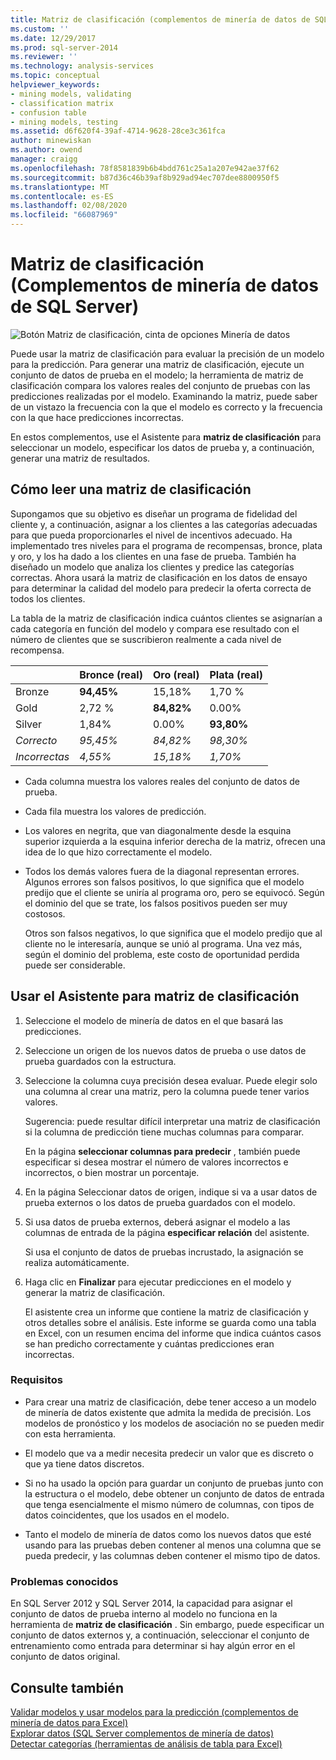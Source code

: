 ```yaml
---
title: Matriz de clasificación (complementos de minería de datos de SQL Server) | Microsoft Docs
ms.custom: ''
ms.date: 12/29/2017
ms.prod: sql-server-2014
ms.reviewer: ''
ms.technology: analysis-services
ms.topic: conceptual
helpviewer_keywords:
- mining models, validating
- classification matrix
- confusion table
- mining models, testing
ms.assetid: d6f620f4-39af-4714-9628-28ce3c361fca
author: minewiskan
ms.author: owend
manager: craigg
ms.openlocfilehash: 78f8581839b6b4bdd761c25a1a207e942ae37f62
ms.sourcegitcommit: b87d36c46b39af8b929ad94ec707dee8800950f5
ms.translationtype: MT
ms.contentlocale: es-ES
ms.lasthandoff: 02/08/2020
ms.locfileid: "66087969"
---
```

# <a name="classification-matrix-sql-server-data-mining-add-ins"></a>Matriz de clasificación (Complementos de minería de datos de SQL Server)
  ![Botón Matriz de clasificación, cinta de opciones Minería de datos](media/dmc-cmatrix.gif "Botón Matriz de clasificación, cinta de opciones Minería de datos")  
  
 Puede usar la matriz de clasificación para evaluar la precisión de un modelo para la predicción. Para generar una matriz de clasificación, ejecute un conjunto de datos de prueba en el modelo; la herramienta de matriz de clasificación compara los valores reales del conjunto de pruebas con las predicciones realizadas por el modelo. Examinando la matriz, puede saber de un vistazo la frecuencia con la que el modelo es correcto y la frecuencia con la que hace predicciones incorrectas.  
  
 En estos complementos, use el Asistente para **matriz de clasificación** para seleccionar un modelo, especificar los datos de prueba y, a continuación, generar una matriz de resultados.  
  
## <a name="how-to-read-a-classification-matrix"></a>Cómo leer una matriz de clasificación  
 Supongamos que su objetivo es diseñar un programa de fidelidad del cliente y, a continuación, asignar a los clientes a las categorías adecuadas para que pueda proporcionarles el nivel de incentivos adecuado. Ha implementado tres niveles para el programa de recompensas, bronce, plata y oro, y los ha dado a los clientes en una fase de prueba. También ha diseñado un modelo que analiza los clientes y predice las categorías correctas. Ahora usará la matriz de clasificación en los datos de ensayo para determinar la calidad del modelo para predecir la oferta correcta de todos los clientes.  
  
 La tabla de la matriz de clasificación indica cuántos clientes se asignarían a cada categoría en función del modelo y compara ese resultado con el número de clientes que se suscribieron realmente a cada nivel de recompensa.  
  
||Bronce (real)|Oro (real)|Plata (real)|  
|-|-----------------------|---------------------|-----------------------|  
|Bronze|**94,45%**|15,18%|1,70 %|  
|Gold|2,72 %|**84,82%**|0.00%|  
|Silver|1,84%|0.00%|**93,80%**|  
|*Correcto*|*95,45%*|*84,82%*|*98,30%*|  
|*Incorrectas*|*4,55%*|*15,18%*|*1,70%*|  
  
-   Cada columna muestra los valores reales del conjunto de datos de prueba.  
  
-   Cada fila muestra los valores de predicción.  
  
-   Los valores en negrita, que van diagonalmente desde la esquina superior izquierda a la esquina inferior derecha de la matriz, ofrecen una idea de lo que hizo correctamente el modelo.  
  
-   Todos los demás valores fuera de la diagonal representan errores. Algunos errores son falsos positivos, lo que significa que el modelo predijo que el cliente se uniría al programa oro, pero se equivocó.  Según el dominio del que se trate, los falsos positivos pueden ser muy costosos.  
  
     Otros son falsos negativos, lo que significa que el modelo predijo que al cliente no le interesaría, aunque se unió al programa. Una vez más, según el dominio del problema, este costo de oportunidad perdida puede ser considerable.  
  
## <a name="using-the-classification-matrix-wizard"></a>Usar el Asistente para matriz de clasificación  
  
1.  Seleccione el modelo de minería de datos en el que basará las predicciones.  
  
2.  Seleccione un origen de los nuevos datos de prueba o use datos de prueba guardados con la estructura.  
  
3.  Seleccione la columna cuya precisión desea evaluar. Puede elegir solo una columna al crear una matriz, pero la columna puede tener varios valores.  
  
     Sugerencia: puede resultar difícil interpretar una matriz de clasificación si la columna de predicción tiene muchas columnas para comparar.  
  
     En la página **seleccionar columnas para predecir** , también puede especificar si desea mostrar el número de valores incorrectos e incorrectos, o bien mostrar un porcentaje.  
  
4.  En la página Seleccionar datos de origen, indique si va a usar datos de prueba externos o los datos de prueba guardados con el modelo.  
  
5.  Si usa datos de prueba externos, deberá asignar el modelo a las columnas de entrada de la página **especificar relación** del asistente.  
  
     Si usa el conjunto de datos de pruebas incrustado, la asignación se realiza automáticamente.  
  
6.  Haga clic en **Finalizar** para ejecutar predicciones en el modelo y generar la matriz de clasificación.  
  
     El asistente crea un informe que contiene la matriz de clasificación y otros detalles sobre el análisis. Este informe se guarda como una tabla en Excel, con un resumen encima del informe que indica cuántos casos se han predicho correctamente y cuántas predicciones eran incorrectas.  
  
### <a name="requirements"></a>Requisitos  
  
-   Para crear una matriz de clasificación, debe tener acceso a un modelo de minería de datos existente que admita la medida de precisión. Los modelos de pronóstico y los modelos de asociación no se pueden medir con esta herramienta.  
  
-   El modelo que va a medir necesita predecir un valor que es discreto o que ya tiene datos discretos.  
  
-   Si no ha usado la opción para guardar un conjunto de pruebas junto con la estructura o el modelo, debe obtener un conjunto de datos de entrada que tenga esencialmente el mismo número de columnas, con tipos de datos coincidentes, que los usados en el modelo.  
  
-   Tanto el modelo de minería de datos como los nuevos datos que esté usando para las pruebas deben contener al menos una columna que se pueda predecir, y las columnas deben contener el mismo tipo de datos.  
  
### <a name="known-issues"></a>Problemas conocidos  
 En SQL Server 2012 y SQL Server 2014, la capacidad para asignar el conjunto de datos de prueba interno al modelo no funciona en la herramienta de **matriz de clasificación** . Sin embargo, puede especificar un conjunto de datos externos y, a continuación, seleccionar el conjunto de entrenamiento como entrada para determinar si hay algún error en el conjunto de datos original.  
  
## <a name="see-also"></a>Consulte también  
 [Validar modelos y usar modelos para la predicción &#40;complementos de minería de datos para Excel&#41;](validating-models-and-using-models-for-prediction-data-mining-add-ins-for-excel.md)   
 [Explorar datos &#40;SQL Server complementos de minería de datos&#41;](explore-data-sql-server-data-mining-add-ins.md)   
 [Detectar categorías &#40;herramientas de análisis de tabla para Excel&#41;](detect-categories-table-analysis-tools-for-excel.md)  
  
  
